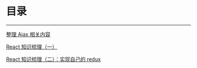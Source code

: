 # 目录
*****
[整理 Ajax 相关内容](https://github.com/wumouren/WEB-DEV/issues/1)   


[React 知识梳理（一）](https://github.com/wumouren/react/issues/1)

[React 知识梳理（二）：实现自己的 redux](https://github.com/wumouren/react/issues/2)
